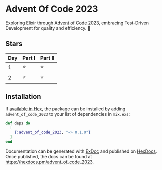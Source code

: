 # Advent Of Code 2023

Exploring Elixir through [Advent of Code 2023](https://adventofcode.com/2023), embracing Test-Driven Development for quality and efficiency. :purple_heart:

## Stars

| Day | Part I | Part II |
| --- | ------ | ------ |
| 1   | ⭐️ | ⭐️ |
| 2   | ⭐️ | ⭐️ |

## Installation

If [available in Hex](https://hex.pm/docs/publish), the package can be installed
by adding `advent_of_code_2023` to your list of dependencies in `mix.exs`:

```elixir
def deps do
  [
    {:advent_of_code_2023, "~> 0.1.0"}
  ]
end
```

Documentation can be generated with [ExDoc](https://github.com/elixir-lang/ex_doc)
and published on [HexDocs](https://hexdocs.pm). Once published, the docs can
be found at <https://hexdocs.pm/advent_of_code_2023>.
